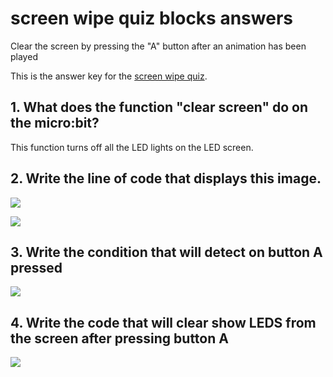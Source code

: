 # screen wipe quiz blocks answers

Clear the screen by pressing the "A" button after an animation has been played

This is the answer key for the [screen wipe quiz](/microbit/lessons/screen-wipe/quiz).

## 1. What does the function "clear screen" do on the micro:bit? 

This function turns off all the LED lights on the LED screen.

## 2. Write the line of code that displays this image.

![](/static/mb/blocks/lessons/screen-wipe-4.png)

![](/static/mb/blocks/lessons/screen-wipe-5.png)

## 3. Write the condition that will detect on button A pressed

![](/static/mb/blocks/lessons/screen-wipe-6.png)

## 4. Write the code that will clear show LEDS from the screen after pressing button A 

![](/static/mb/blocks/lessons/screen-wipe-7.png)

